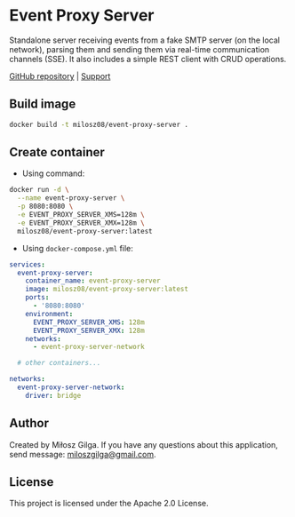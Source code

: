 # Event Proxy Server

Standalone server receiving events from a fake SMTP server (on the local network), parsing them and
sending them via real-time communication channels (SSE). It also includes a simple REST client with
CRUD operations.

[GitHub repository](https://github.com/milosz08/event-proxy-system)
| [Support](https://github.com/sponsors/milosz08)

## Build image

```bash
docker build -t milosz08/event-proxy-server .
```

## Create container

* Using command:

```bash
docker run -d \
  --name event-proxy-server \
  -p 8080:8080 \
  -e EVENT_PROXY_SERVER_XMS=128m \
  -e EVENT_PROXY_SERVER_XMX=128m \
  milosz08/event-proxy-server:latest
```

* Using `docker-compose.yml` file:

```yaml
services:
  event-proxy-server:
    container_name: event-proxy-server
    image: milosz08/event-proxy-server:latest
    ports:
      - '8080:8080'
    environment:
      EVENT_PROXY_SERVER_XMS: 128m
      EVENT_PROXY_SERVER_XMX: 128m
    networks:
      - event-proxy-server-network

  # other containers...

networks:
  event-proxy-server-network:
    driver: bridge
```

## Author

Created by Miłosz Gilga. If you have any questions about this application, send
message: [miloszgilga@gmail.com](mailto:miloszgilga@gmail.com).

## License

This project is licensed under the Apache 2.0 License.

